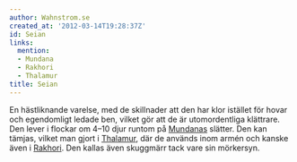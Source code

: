 ```yaml
---
author: Wahnstrom.se
created_at: '2012-03-14T19:28:37Z'
id: Seian
links:
  mention:
  - Mundana
  - Rakhori
  - Thalamur
title: Seian
---
```


En hästliknande varelse, med de skillnader att den har klor istället för hovar och egendomligt
ledade ben, vilket gör att de är utomordentliga klättrare. Den lever i flockar om 4–10 djur runtom
på [Mundanas] slätter. Den kan tämjas, vilket man gjort i [Thalamur], där de används inom armén och
kanske även i [Rakhori]. Den kallas även skuggmärr tack vare sin mörkersyn.

  [Mundanas]: Mundana
  [Thalamur]: Thalamur
  [Rakhori]: Rakhori